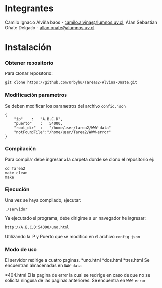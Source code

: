 # Integrantes

Camilo Ignacio Alviña baos - camilo.alvina@alumnos.uv.cl, 
Allan Sebastian Oñate Delgado - allan.onate@alumnos.uv.cl


# Instalación
### Obtener repositorio

Para clonar repositorio:
```
git clone https://github.com/Krbyhu/Tarea02-Alvina-Onate.git
```

### Modificación parametros

Se deben modificar los parametros del archivo ```config.json``` 
```
{
	"ip"	:	"A.B.C.D",
	"puerto"	:	54000,
	"root_dir"	:	"/home/user/tarea2/WWW-data"
	"notFoundFile":"/home/user/Tarea2/WWW-error"
}
```


### Compilación

Para compilar debe ingresar a la carpeta donde se clono el repositorio ej:
```
cd Tarea2
make clean
make
```

### Ejecución

Una vez se haya compilado, ejecutar:
```
./servidor
```
Ya ejecutado el programa, debe dirigirse a un navegador he ingresar:
```
http://A.B.C.D:54000/uno.html
```
Utilizando la IP y Puerto que se modifico en el archivo ```config.json```


### Modo de uso

El servidor redirige a cuatro paginas.
*uno.html
*dos.html
*tres.html
Se encuentran almacenadas en ```WWW-data```

*404.html
El la pagina de error la cual se redirige en caso de que no se solicita ninguna de las paginas anteriores.
Se encuentra en ```WWW-error```

